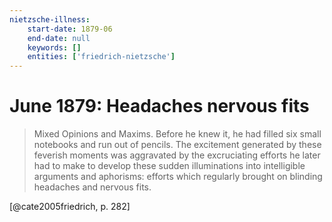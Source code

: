 ```yaml
---
nietzsche-illness:
    start-date: 1879-06
    end-date: null
    keywords: []
    entities: ['friedrich-nietzsche']
---
```


# June 1879: Headaches nervous fits

> Mixed Opinions and Maxims. Before he knew it, he had filled six small
> notebooks and run out of pencils. The excitement generated by these feverish
> moments was aggravated by the excruciating efforts he later had to make to
> develop these sudden illuminations into intelligible arguments and aphorisms:
> efforts which regularly brought on blinding headaches and nervous fits.

[@cate2005friedrich, p. 282]
